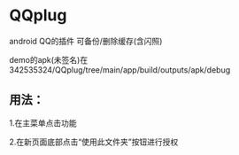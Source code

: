 # QQplug
 android QQ的插件 可备份/删除缓存(含闪照)

demo的apk(未签名)在342535324/QQplug/tree/main/app/build/outputs/apk/debug

## 用法：

1.在主菜单点击功能

2.在新页面底部点击“使用此文件夹”按钮进行授权

